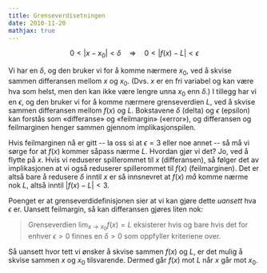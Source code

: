 ```yaml
---
title: Grenseverdisetningen
date: 2010-11-20
mathjax: true
---
```


$$0 < \lvert x - x_0\rvert < \delta \quad\Rightarrow\quad 0 < \lvert f(x) - L\rvert < \epsilon$$

Vi har en $\delta$, og den bruker vi for å komme nærmere $x_0$, ved å skvise sammen differansen mellom $x$ og $x_0$. (Dvs. $x$ er en fri variabel og kan være hva som helst, men den kan ikke være lengre unna $x_0$ enn $\delta$.) I tillegg har vi en $\epsilon$, og den bruker vi for å komme nærmere grenseverdien $L$, ved å skvise sammen differansen mellom $f(x)$ og $L$. Bokstavene $\delta$ (delta) og $\epsilon$ (epsilon) kan forstås som «differanse» og «feilmargin» («error»), og differansen og feilmarginen henger sammen gjennom implikasjonspilen.

Hvis feilmarginen nå er gitt -- la oss si at $\epsilon = 3$ eller noe annet -- så må vi sørge for at $f(x)$ kommer såpass nærme $L$. Hvordan gjør vi det? Jo, ved å flytte på $x$. Hvis vi reduserer spillerommet til $x$ (differansen), så følger det av implikasjonen at vi også reduserer spillerommet til $f(x)$ (feilmarginen). Det er altså bare å redusere $\delta$ inntil $x$ er så innsnevret at $f(x)$ *må* komme nærme nok $L$, altså inntil $\lvert f(x) - L\rvert < 3$.

Poenget er at grenseverdidefinisjonen sier at vi kan gjøre dette *uansett* hva $\epsilon$ er. Uansett feilmargin, så kan differansen gjøres liten nok:

> Grenseverdien $\lim_{x \to x_0} f(x) = L$ eksisterer hvis og bare hvis det for enhver $\epsilon > 0$ finnes en $\delta > 0$ som oppfyller kriteriene over.

Så uansett hvor tett vi ønsker å skvise sammen $f(x)$ og $L$, er det mulig å skvise sammen $x$ og $x_0$ tilsvarende. Dermed går $f(x)$ mot $L$ når $x$ går mot $x_0$.
